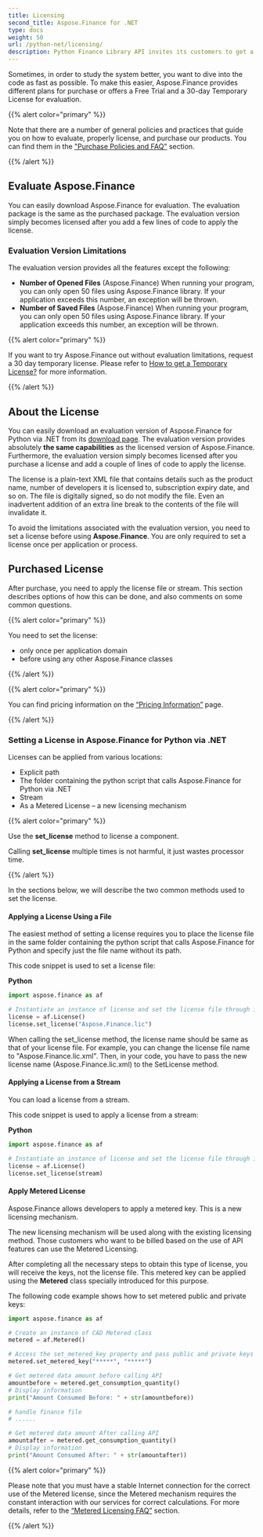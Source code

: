 ```yaml
---
title: Licensing
second_title: Aspose.Finance for .NET
type: docs
weight: 50
url: /python-net/licensing/
description: Python Finance Library API invites its customers to get a Classic license and Metered License. As well as use a limited license to better explore the product.
---
```


Sometimes, in order to study the system better, you want to dive into the code as fast as possible. To make this easier, Aspose.Finance provides different plans for purchase or offers a Free Trial and a 30-day Temporary License for evaluation.

{{% alert color="primary" %}}

Note that there are a number of general policies and practices that guide you on how to evaluate, properly license, and purchase our products. You can find them in the ["Purchase Policies and FAQ"](https://purchase.aspose.com/policies) section.

{{% /alert %}}

## **Evaluate Aspose.Finance**
You can easily download Aspose.Finance for evaluation. The evaluation package is the same as the purchased package. The evaluation version simply becomes licensed after you add a few lines of code to apply the license. 

### **Evaluation Version Limitations**
The evaluation version provides all the features except the following:

- **Number of Opened Files** (Aspose.Finance) When running your program, you can only open 50 files using Aspose.Finance library. If your application exceeds this number, an exception will be thrown.
- **Number of Saved Files** (Aspose.Finance) When running your program, you can only open 50 files using Aspose.Finance library. If your application exceeds this number, an exception will be thrown.

{{% alert color="primary" %}} 

If you want to try Aspose.Finance out without evaluation limitations, request a 30 day temporary license. Please refer to [How to get a Temporary License?](https://purchase.aspose.com/temporary-license) for more information.

{{% /alert %}} 

## **About the License**
You can easily download an evaluation version of Aspose.Finance for Python via .NET from its [download page](https://pypi.org/project/aspose.finance/). The evaluation version provides absolutely **the same capabilities** as the licensed version of Aspose.Finance. Furthermore, the evaluation version simply becomes licensed after you purchase a license and add a couple of lines of code to apply the license.

The license is a plain-text XML file that contains details such as the product name, number of developers it is licensed to, subscription expiry date, and so on. The file is digitally signed, so do not modify the file. Even an inadvertent addition of an extra line break to the contents of the file will invalidate it.

To avoid the limitations associated with the evaluation version, you need to set a license before using **Aspose.Finance**. You are only required to set a license once per application or process.

## Purchased License

After purchase, you need to apply the license file or stream. This section describes options of how this can be done, and also comments on some common questions.

{{% alert color="primary" %}}

You need to set the license:
* only once per application domain
* before using any other Aspose.Finance classes

{{% /alert %}}

{{% alert color="primary" %}}

You can find pricing information on the [“Pricing Information”](https://purchase.aspose.com/pricing/finance/family) page.

{{% /alert %}}

### **Setting a License in Aspose.Finance for Python via .NET**

Licenses can be applied from various locations:

* Explicit path
* The folder containing the python script that calls Aspose.Finance for Python via .NET
* Stream
* As a Metered License – a new licensing mechanism

{{% alert color="primary" %}}

Use the **set_license** method to license a component.

Calling **set_license** multiple times is not harmful, it just wastes processor time.

{{% /alert %}}

In the sections below, we will describe the two common methods used to set the license. 

#### **Applying a License Using a File**
The easiest method of setting a license requires you to place the license file in the same folder containing the python script that calls Aspose.Finance for Python and specify just the file name without its path.

This code snippet is used to set a license file:

**Python**

```py
import aspose.finance as af

# Instantiate an instance of license and set the license file through its path
license = af.License()
license.set_license("Aspose.Finance.lic")
```

When calling the set_license method, the license name should be same as that of your license file. For example, you can change the license file name to "Aspose.Finance.lic.xml". Then, in your code, you have to pass the new license name (Aspose.Finance.lic.xml) to the SetLicense method.

#### **Applying a License from a Stream**
You can load a license from a stream. 

This code snippet is used to apply a license from a stream:

**Python**

```py
import aspose.finance as af

# Instantiate an instance of license and set the license file through its path
license = af.License()
license.set_license(stream)
```

#### Apply Metered License

Aspose.Finance allows developers to apply a metered key. This is a new licensing mechanism.

The new licensing mechanism will be used along with the existing licensing method. Those customers who want to be billed based on the use of API features can use the Metered Licensing.

After completing all the necessary steps to obtain this type of license, you will receive the keys, not the license file. This metered key can be applied using the **Metered** class specially introduced for this purpose.

The following code example shows how to set metered public and private keys:

```py
import aspose.finance as af

# Create an instance of CAD Metered class
metered = af.Metered()

# Access the set_metered_key property and pass public and private keys as parameters
metered.set_metered_key("*****", "*****")

# Get metered data amount before calling API
amountbefore = metered.get_consumption_quantity()
# Display information
print("Amount Consumed Before: " + str(amountbefore))

# handle finance file
# ......

# Get metered data amount After calling API
amountafter = metered.get_consumption_quantity()
# Display information
print("Amount Consumed After: " + str(amountafter))
```

{{% alert color="primary" %}}

Please note that you must have a stable Internet connection for the correct use of the Metered license, since the Metered mechanism requires the constant interaction with our services for correct calculations. For more details, refer to the [“Metered Licensing FAQ”](https://purchase.aspose.com/faqs/licensing/metered) section.

{{% /alert %}}
